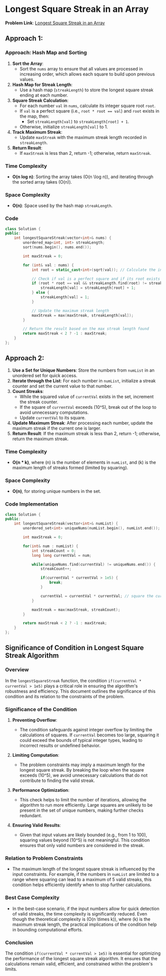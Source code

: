 # Longest Square Streak in an Array

**Problem Link**: [Longest Square Streak in an Array](https://leetcode.com/problems/longest-square-streak-in-an-array/)

## Approach 1:

### Approach: Hash Map and Sorting

1. **Sort the Array**:
   - Sort the `nums` array to ensure that all values are processed in increasing order, which allows each square to build upon previous values.
2. **Hash Map for Streak Length**:
   - Use a hash map (`streakLength`) to store the longest square streak ending at each number.
3. **Square Streak Calculation**:
   - For each number `val` in `nums`, calculate its integer square root `root`.
   - If `val` is a perfect square (i.e., `root * root == val`) and `root` exists in the map, then:
     - Set `streakLength[val]` to `streakLength[root] + 1`.
   - Otherwise, initialize `streakLength[val]` to 1.
4. **Track Maximum Streak**:
   - Update `maxStreak` with the maximum streak length recorded in `streakLength`.
5. **Return Result**:
   - If `maxStreak` is less than 2, return -1; otherwise, return `maxStreak`.

### Time Complexity

- **O(n log n)**: Sorting the array takes \(O(n \log n)\), and iterating through the sorted array takes \(O(n)\).

### Space Complexity

- **O(n)**: Space used by the hash map `streakLength`.

### Code

```cpp
class Solution {
public:
    int longestSquareStreak(vector<int>& nums) {
        unordered_map<int, int> streakLength;
        sort(nums.begin(), nums.end());

        int maxStreak = 0;

        for (int& val : nums) {
            int root = static_cast<int>(sqrt(val)); // Calculate the integer square root

            // Check if val is a perfect square and if its root exists in the map
            if (root * root == val && streakLength.find(root) != streakLength.end()) {
                streakLength[val] = streakLength[root] + 1;
            } else {
                streakLength[val] = 1;
            }

            // Update the maximum streak length
            maxStreak = max(maxStreak, streakLength[val]);
        }

        // Return the result based on the max streak length found
        return maxStreak < 2 ? -1 : maxStreak;
    }
};
```

## Approach 2:

1. **Use a Set for Unique Numbers**: Store the numbers from `numList` in an unordered set for quick access.
2. **Iterate through the List**: For each number in `numList`, initialize a streak counter and set the current value to that number.
3. **Count Streaks**:
   - While the squared value of `currentVal` exists in the set, increment the streak counter.
   - If the square of `currentVal` exceeds \(10^5\), break out of the loop to avoid unnecessary computations.
   - Update `currentVal` to its square.
4. **Update Maximum Streak**: After processing each number, update the maximum streak if the current one is larger.
5. **Return Result**: If the maximum streak is less than 2, return -1; otherwise, return the maximum streak.

### Time Complexity

- **O(n \* k)**, where \(n\) is the number of elements in `numList`, and \(k\) is the maximum length of streaks formed (limited by squaring).

### Space Complexity

- **O(n)**, for storing unique numbers in the set.

### Code Implementation

```cpp
class Solution {
public:
    int longestSquareStreak(vector<int>& numList) {
        unordered_set<int> uniqueNums(numList.begin(), numList.end());

        int maxStreak = 0;

        for(int& num : numList) {
            int streakCount = 0;
            long long currentVal = num;

            while(uniqueNums.find(currentVal) != uniqueNums.end()) {
                streakCount++;

                if(currentVal * currentVal > 1e5) {
                    break;
                }

                currentVal = currentVal * currentVal; // square the current value
            }

            maxStreak = max(maxStreak, streakCount);
        }

        return maxStreak < 2 ? -1 : maxStreak;
    }
};
```

## Significance of Condition in Longest Square Streak Algorithm

### Overview

In the `longestSquareStreak` function, the condition `if(currentVal * currentVal > 1e5)` plays a critical role in ensuring the algorithm's robustness and efficiency. This document outlines the significance of this condition and its relation to the constraints of the problem.

### Significance of the Condition

1. **Preventing Overflow**:

   - The condition safeguards against integer overflow by limiting the calculations of squares. If `currentVal` becomes too large, squaring it could exceed the bounds of typical integer types, leading to incorrect results or undefined behavior.

2. **Limiting Computation**:

   - The problem constraints may imply a maximum length for the longest square streak. By breaking the loop when the square exceeds \(10^5\), we avoid unnecessary calculations that do not contribute to finding the valid streak.

3. **Performance Optimization**:

   - This check helps to limit the number of iterations, allowing the algorithm to run more efficiently. Large squares are unlikely to be present in the set of unique numbers, making further checks redundant.

4. **Ensuring Valid Results**:
   - Given that input values are likely bounded (e.g., from 1 to 100), squaring values beyond \(10^5\) is not meaningful. This condition ensures that only valid numbers are considered in the streak.

### Relation to Problem Constraints

- The maximum length of the longest square streak is influenced by the input constraints. For example, if the numbers in `numList` are limited to a range where squaring can lead to a maximum of 5 valid streaks, this condition helps efficiently identify when to stop further calculations.

### Best Case Complexity

- In the best-case scenario, if the input numbers allow for quick detection of valid streaks, the time complexity is significantly reduced. Even though the theoretical complexity is \(O(n \times k)\), where \(k\) is the maximum streak length, the practical implications of the condition help in bounding computational efforts.

### Conclusion

The condition `if(currentVal * currentVal > 1e5)` is essential for optimizing the performance of the longest square streak algorithm. It ensures that the calculations remain valid, efficient, and constrained within the problem's limits.
